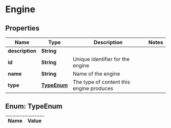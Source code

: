 

# Engine

## Properties

Name | Type | Description | Notes
------------ | ------------- | ------------- | -------------
**description** | **String** |  | 
**id** | **String** | Unique identifier for the engine | 
**name** | **String** | Name of the engine | 
**type** | [**TypeEnum**](#TypeEnum) | The type of content this engine produces | 


## Enum: TypeEnum

Name | Value
---- | -----




